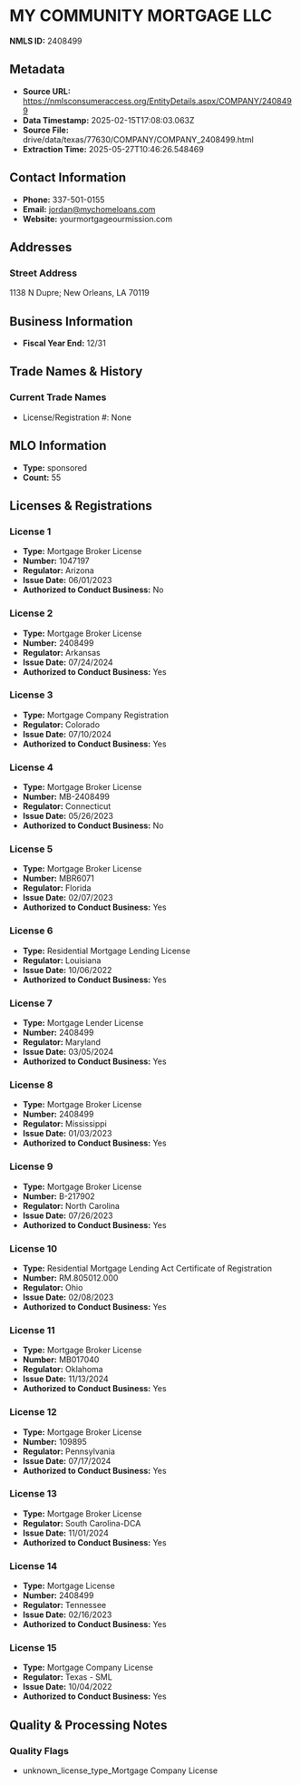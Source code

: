 # MY COMMUNITY MORTGAGE LLC

**NMLS ID:** 2408499

## Metadata
- **Source URL:** https://nmlsconsumeraccess.org/EntityDetails.aspx/COMPANY/2408499
- **Data Timestamp:** 2025-02-15T17:08:03.063Z
- **Source File:** drive/data/texas/77630/COMPANY/COMPANY_2408499.html
- **Extraction Time:** 2025-05-27T10:46:26.548469

## Contact Information
- **Phone:** 337-501-0155
- **Email:** jordan@mychomeloans.com
- **Website:** yourmortgageourmission.com

## Addresses
### Street Address
1138 N Dupre; New Orleans, LA 70119

## Business Information
- **Fiscal Year End:** 12/31

## Trade Names & History
### Current Trade Names
- License/Registration #: None

## MLO Information
- **Type:** sponsored
- **Count:** 55

## Licenses & Registrations

### License 1
- **Type:** Mortgage Broker License
- **Number:** 1047197
- **Regulator:** Arizona
- **Issue Date:** 06/01/2023
- **Authorized to Conduct Business:** No

### License 2
- **Type:** Mortgage Broker License
- **Number:** 2408499
- **Regulator:** Arkansas
- **Issue Date:** 07/24/2024
- **Authorized to Conduct Business:** Yes

### License 3
- **Type:** Mortgage Company Registration
- **Regulator:** Colorado
- **Issue Date:** 07/10/2024
- **Authorized to Conduct Business:** Yes

### License 4
- **Type:** Mortgage Broker License
- **Number:** MB-2408499
- **Regulator:** Connecticut
- **Issue Date:** 05/26/2023
- **Authorized to Conduct Business:** No

### License 5
- **Type:** Mortgage Broker License
- **Number:** MBR6071
- **Regulator:** Florida
- **Issue Date:** 02/07/2023
- **Authorized to Conduct Business:** Yes

### License 6
- **Type:** Residential Mortgage Lending License
- **Regulator:** Louisiana
- **Issue Date:** 10/06/2022
- **Authorized to Conduct Business:** Yes

### License 7
- **Type:** Mortgage Lender License
- **Number:** 2408499
- **Regulator:** Maryland
- **Issue Date:** 03/05/2024
- **Authorized to Conduct Business:** Yes

### License 8
- **Type:** Mortgage Broker License
- **Number:** 2408499
- **Regulator:** Mississippi
- **Issue Date:** 01/03/2023
- **Authorized to Conduct Business:** Yes

### License 9
- **Type:** Mortgage Broker License
- **Number:** B-217902
- **Regulator:** North Carolina
- **Issue Date:** 07/26/2023
- **Authorized to Conduct Business:** Yes

### License 10
- **Type:** Residential Mortgage Lending Act Certificate of Registration
- **Number:** RM.805012.000
- **Regulator:** Ohio
- **Issue Date:** 02/08/2023
- **Authorized to Conduct Business:** Yes

### License 11
- **Type:** Mortgage Broker License
- **Number:** MB017040
- **Regulator:** Oklahoma
- **Issue Date:** 11/13/2024
- **Authorized to Conduct Business:** Yes

### License 12
- **Type:** Mortgage Broker License
- **Number:** 109895
- **Regulator:** Pennsylvania
- **Issue Date:** 07/17/2024
- **Authorized to Conduct Business:** Yes

### License 13
- **Type:** Mortgage Broker License
- **Regulator:** South Carolina-DCA
- **Issue Date:** 11/01/2024
- **Authorized to Conduct Business:** Yes

### License 14
- **Type:** Mortgage License
- **Number:** 2408499
- **Regulator:** Tennessee
- **Issue Date:** 02/16/2023
- **Authorized to Conduct Business:** Yes

### License 15
- **Type:** Mortgage Company License
- **Regulator:** Texas - SML
- **Issue Date:** 10/04/2022
- **Authorized to Conduct Business:** Yes

## Quality & Processing Notes
### Quality Flags
- unknown_license_type_Mortgage Company License
